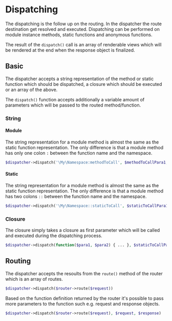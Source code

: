 # Dispatching

The dispatching is the follow up on the routing. In the dispatcher the route destination get resolved and executed. Dispatching can be performed on module instance methods, static functions and anonymous functions.

The result of the `dispatch()` call is an array of renderable views which will be rendered at the end when the response object is finalized.

## Basic

The dispatcher accepts a string representation of the method or static function which should be dispatched, a closure which should be executed or an array of the above.

The `dispatch()` function accepts additionally a variable amount of parameters which will be passed to the routed method/function.

### String

#### Module

The string representation for a module method is almost the same as the static function representation. The only difference is that a module method has only one colon `:` between the function name and the namespace.

```php
$dispatcher->dispatch('\My\Namespace:methodToCall', $methodToCallPara1, $methodToCallPara2, ...);
```

#### Static

The string representation for a module method is almost the same as the static function representation. The only difference is that a module method has two colons `::` between the function name and the namespace.

```php
$dispatcher->dispatch('\My\Namespace::staticToCall', $staticToCallPara1, $staticToCallPara2, ...);
```

### Closure

The closure simply takes a closure as first parameter which will be called and executed during the dispatching process.

```php
$dispatcher->dispatch(function($para1, $para2) { ... }, $staticToCallPara1, $staticToCallPara2, ...);
```

## Routing

The dispatcher accepts the resoults from the `route()` method of the router which is an array of routes.

```php
$dispatcher->dispatch($router->route($request))
```

Based on the function definition returned by the router it's possible to pass more parameters to the function such e.g. request and response objects.

```php
$dispatcher->dispatch($router->route($request), $request, $response)
```
